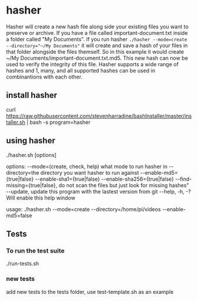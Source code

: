 # hasher
Hasher will create a new hash file along side your existing files you want to preserve or archive.  If you have a file called important-document.txt inside a folder called "My Documents".  If you run hasher `./hasher --mode=create --directory="~/My Documents"` it will create and save a hash of your files in that folder alongside the files themself.  So in this example it would create ~/My Documents/important-document.txt.md5.  This new hash can now be used to verify the integrity of this file.  Hasher supports a wide range of hashes and 1, many, and all supported hashes can be used in combinantions with each other.

## install hasher
curl https://raw.githubusercontent.com/stevenharradine/bashInstaller/master/installer.sh | bash -s program=hasher

## using hasher
./hasher.sh [options]

  options:
    --mode=(create, check, help) what mode to run hasher in
    --directory=the directory you want hasher to run against
    --enable-md5={true|false}
    --enable-sha1={true|false}
    --enable-sha256={true|false}
    --find-missing={true|false}, do not scan the files but just look for missing hashes"
    --update, update this program with the lastest version from git
    --help, -h, -? Will enable this help window

usage: ./hasher.sh --mode=create --directory=/home/pi/videos --enable-md5=false

## Tests
### To run the test suite
./run-tests.sh
### new tests
add new tests to the tests folder, use test-template.sh as an example
